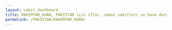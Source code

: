 ```yaml
---
layout: vakit_dashboard
title: RAHIMYAR_KHAN, PAKISTAN için iftar, namaz vakitleri ve hava durumu - ilçe/eyalet seç
permalink: /PAKISTAN/RAHIMYAR_KHAN/
---
```


<script type="text/javascript">
  var GLOBAL_COUNTRY = 'PAKISTAN';
  var GLOBAL_CITY = 'RAHIMYAR_KHAN';
  var GLOBAL_STATE = '';
  var lat = 72;
  var lon = 21;
</script>
